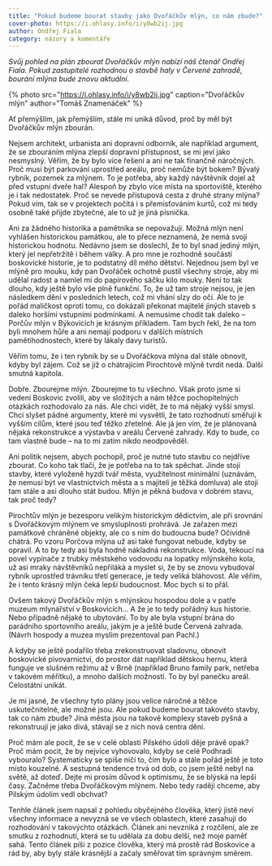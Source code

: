 ```yaml
---
title: "Pokud budeme bourat stavby jako Dvořáčkův mlýn, co nám zbude?"
cover-photo: https://i.ohlasy.info/i/y8wb2ij.jpg
author: Ondřej Fiala
category: názory a komentáře
---
```


*Svůj pohled na plán zbourat Dvořáčkův mlýn nabízí náš čtenář Ondřej Fiala. Pokud zastupitelé rozhodnou o stavbě haly v Červené zahradě, bourání mlýna bude znovu aktuální.*

{% photo src="https://i.ohlasy.info/i/y8wb2ij.jpg" caption="Dvořáčkův mlýn" author="Tomáš Znamenáček" %}

Ať přemýšlím, jak přemýšlím, stále mi uniká důvod, proč by měl být Dvořáčkův mlýn zbourán. 

Nejsem architekt, urbanista ani dopravní odborník, ale například argument, že se zbouráním mlýna zlepší dopravní přístupnost, se mi jeví jako nesmyslný. Věřím, že by bylo více řešení a ani ne tak finančně náročných. Proč musí být parkování uprostřed areálu, proč nemůže být bokem? Bývalý rybník, pozemek za mlýnem. To je potřeba, aby každý návštěvník dojel až před vstupní dveře hal? Alespoň by zbylo více místa na sportoviště, kterého je i tak nedostatek. Proč se nevede přístupová cesta z druhé strany mlýna? Pokud vím, tak se v projektech počítá i s přemisťováním kurtů, což mi tedy osobně také přijde zbytečné, ale to už je jiná písnička.

Ani za žádného historika a pamětníka se nepovažuji. Možná mlýn není vyhlášen historickou památkou, ale to přece neznamená, že nemá svoji historickou hodnotu. Nedávno jsem se doslechl, že to byl snad jediný mlýn, který jel nepřetržitě i během války. A pro mne je rozhodně součástí boskovické historie, je to podstatný díl mého dětství. Nejednou jsem byl ve mlýně pro mouku, kdy pan Dvořáček ochotně pustil všechny stroje, aby mi udělal radost a namlel mi do papírového sáčku kilo mouky. Není to tak dlouho, kdy ještě bylo vše plně funkční. To, že už tam stroje nejsou, je jen následkem dění v posledních letech, což mi vhání slzy do očí. Ale to je pořád maličkost oproti tomu, co dokázali překonat majitelé jiných staveb s daleko horšími vstupními podmínkami. A nemusíme chodit tak daleko – Porčův mlýn v Býkovicích je krásným příkladem. Tam bych řekl, že na tom byli mnohem hůře a ani nemají podporu v dalších místních pamětihodnostech, které by lákaly davy turistů.

Věřím tomu, že i ten rybník by se u Dvořáčkova mlýna dal stále obnovit, kdyby byl zájem. Což se již o chátrajícím Pirochtově mlýně tvrdit nedá. Další smutná kapitola.

Dobře. Zbourejme  mlýn. Zbourejme to tu všechno. Však proto jsme si vedení Boskovic zvolili, aby ve složitých a nám těžce pochopitelných otázkách rozhodovalo za nás. Ale chci vidět, že to má nějaký vyšší smysl. Chci slyšet pádné argumenty, které mi vysvětlí, že tato rozhodnutí směřují k vyšším cílům, které jsou teď těžko zřetelné. Ale já jen vím, že je plánovaná nějaká rekonstrukce a výstavba v areálu Červené zahrady. Kdy to bude, co tam vlastně bude – na to mi zatím nikdo neodpověděl.

Ani politik nejsem, abych pochopil, proč je nutné tuto stavbu co nejdříve zbourat. Co koho tak tlačí, že je potřeba na to tak spěchat. Jinde stojí stavby, které vyloženě hyzdí tvář města, využitelnost minimální (uznávám, že nemusí být ve vlastnictvích města a s majiteli je těžká domluva) ale stojí tam stále a asi dlouho stát budou. Mlýn je pěkná budova v dobrém stavu, tak proč tedy?

Pirochtův mlýn je bezesporu velikým historickým dědictvím, ale při srovnání s Dvořáčkovým mlýnem ve smysluplnosti prohrává. Je zařazen mezi památkově chráněné objekty, ale co s ním do budoucna bude? Očividně chátrá. Po vzoru Porčova mlýna už asi také fungovat nebude, kdyby se opravil. A to by tedy asi byla hodně nákladná rekonstrukce. Voda, tekoucí na povel vypínače z trubky městského vodovodu na lopatky mlýnského kola, už asi mraky návštěvníků nepřiláká a myslet si, že by se znovu vybudoval rybník uprostřed trávníku třetí generace, je tedy veliká bláhovost. Ale věřím, že i tento krásný mlýn čeká lepší budoucnost. Moc bych si to přál.

Ovšem takový Dvořáčkův mlýn s mlýnskou hospodou dole a v patře muzeum mlynářství v Boskovicích… A že je to tedy pořádný kus historie. Nebo případně nějaké to ubytování. To by ale byla vstupní brána do parádního sportovního areálu, jakým je a ještě bude Červená zahrada. (Návrh hospody a muzea myslím prezentoval pan Pachl.)

A kdyby se ještě podařilo třeba zrekonstruovat sladovnu, obnovit boskovické pivovarnictví, do prostor dát například dětskou hernu, která funguje ve slušném režimu až v Brně (například Bruno family park, netřeba v takovém měřítku), a mnoho dalších možností. To by byl panečku areál. Celostátní unikát.

Je mi jasné, že všechny tyto plány jsou velice náročné a těžce uskutečnitelné, ale možné jsou. Ale pokud budeme bourat takovéto stavby, tak co nám zbude? Jiná města jsou na takové komplexy staveb pyšná a rekonstruují je jako divá, stávají se z nich nová centra dění.

Proč mám ale pocit, že se v celé oblasti Pilského údolí děje právě opak? Proč mám pocit, že by nejvíce vyhovovalo, kdyby se celé Podhradí vybouralo? Systematicky se spíše ničí to, čím bylo a stále pořád ještě je toto místo kouzelné. A sestupná tendence trvá od dob, co jsem ještě nebyl na světě, až doteď. Dejte mi prosím důvod k optimismu, že se blýská na lepší časy. Začněme třeba Dvořáčkovým mlýnem. Nebo tedy raději chceme, aby Pilským údolím vedl obchvat? 

Tenhle článek jsem napsal z pohledu obyčejného člověka, který jistě neví všechny informace a nevyzná se ve všech oblastech, které zasahují do rozhodování v takovýchto otázkách. Článek ani nevzniká z rozčílení, ale ze smutku z rozhodnutí, která se tu udělala za dobu delší, než moje paměť sahá. Tento článek píši z pozice člověka, který má prostě rád Boskovice a rád by, aby byly stále krásnější a začaly směřovat tím správným směrem.
